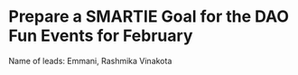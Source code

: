 # Prepare a SMARTIE Goal for the DAO Fun Events for February

Name of leads: Emmani, Rashmika Vinakota